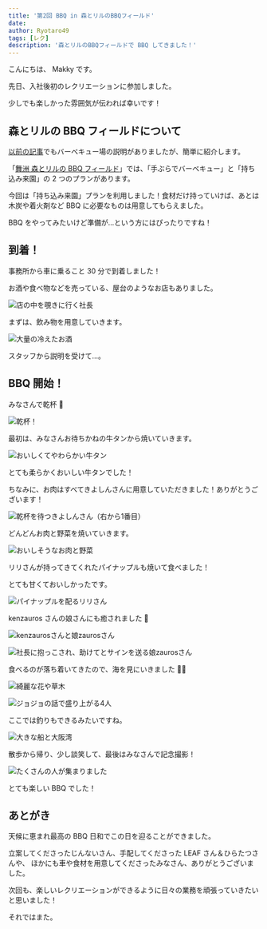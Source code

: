 ```yaml
---
title: '第2回 BBQ in 森とリルのBBQフィールド'
date:
author: Ryotaro49
tags: [レク]
description: '森とリルのBBQフィールドで BBQ してきました！'
---
```


こんにちは、 Makky です。

先日、入社後初のレクリエーションに参加しました。

少しでも楽しかった雰囲気が伝われば幸いです！

## 森とリルの BBQ フィールドについて

[以前の記事](https://mseeeen.msen.jp/2022-bbq-in-maishima/)でもバーベキュー場の説明がありましたが、簡単に紹介します。

「[舞洲 森とリルの BBQ フィールド](https://www.lodge-maishima.com/bbq/)」では、「手ぶらでバーベキュー」と「持ち込み来園」の 2 つのプランがあります。

今回は「持ち込み来園」プランを利用しました！食材だけ持っていけば、あとは木炭や着火剤など BBQ に必要なものは用意してもらえました。

BBQ をやってみたいけど準備が...という方にはぴったりですね！

## 到着！

事務所から車に乗ること 30 分で到着しました！

お酒や食べ物などを売っている、屋台のようなお店もありました。

![店の中を覗きに行く社長](images/001.jpg '店の中を覗きに行く社長')

まずは、飲み物を用意していきます。

![大量の冷えたお酒](images/002.jpg '大量の冷えたお酒')

スタッフから説明を受けて...。

## BBQ 開始！

みなさんで乾杯 🍻

![乾杯！](images/003.jpg '乾杯！')

最初は、みなさんお待ちかねの牛タンから焼いていきます。

![おいしくてやわらかい牛タン](images/004.jpg 'おいしくてやわらかい牛タン')

とても柔らかくおいしい牛タンでした！

ちなみに、お肉はすべてきよしんさんに用意していただきました！ありがとうございます！

![乾杯を待つきよしんさん（右から1番目）](images/005.jpg '乾杯を待つきよしんさん（右から1番目）')

どんどんお肉と野菜を焼いていきます。

![おいしそうなお肉と野菜](images/006.jpg 'お肉と野菜')

リリさんが持ってきてくれたパイナップルも焼いて食べました！

とても甘くておいしかったです。

![パイナップルを配るリリさん](images/007.jpg 'パイナップルを配るリリさん')

kenzauros さんの娘さんにも癒されました 👼

![kenzaurosさんと娘zaurosさん](images/008.jpg 'kenzaurosさんと娘zaurosさん')

![社長に抱っこされ、助けてとサインを送る娘zaurosさん](images/009.jpg '社長に抱っこされ、助けてとサインを送る娘zaurosさん')

食べるのが落ち着いてきたので、海を見にいきました 🚶‍♂️

![綺麗な花や草木](images/010.jpg '綺麗な花や草木')

![ジョジョの話で盛り上がる4人](images/011.jpg 'ジョジョの話で盛り上がる4人')

ここでは釣りもできるみたいですね。

![大きな船と大阪湾](images/012.jpg '大きな船と大阪湾')

散歩から帰り、少し談笑して、最後はみなさんで記念撮影！

![たくさんの人が集まりました](images/013.jpg 'たくさんの人が集まりました')

とても楽しい BBQ でした！

## あとがき

天候に恵まれ最高の BBQ 日和でこの日を迎ることができました。

立案してくださったじんないさん、手配してくださった LEAF さん＆ひらたつさんや、
ほかにも車や食材を用意してくださったみなさん、ありがとうございました。

次回も、楽しいレクリエーションができるように日々の業務を頑張っていきたいと思いました！

それではまた。
